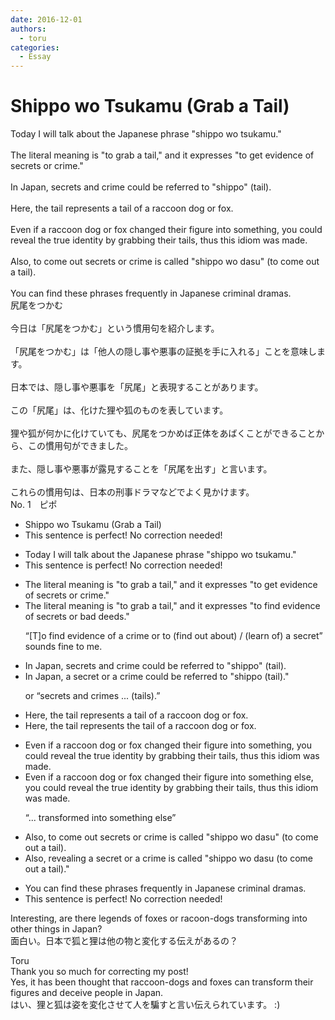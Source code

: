 ```yaml
---
date: 2016-12-01
authors:
  - toru
categories:
  - Essay
---
```


<h1 id="subject_show">Shippo wo Tsukamu (Grab a Tail)</h1>
<div class="date" hidden>Dec 1, 2016 10:40</div>
<div id="post"><div id="body_show_ori">
Today I will talk about the Japanese phrase "shippo wo tsukamu."<br/><br/>The literal meaning is "to grab a tail," and it expresses "to get evidence of secrets or crime."<br/><br/>In Japan, secrets and crime could be referred to "shippo" (tail).<br/><br/>Here, the tail represents a tail of a raccoon dog or fox.<br/><br/>Even if a raccoon dog or fox changed their figure into something, you could reveal the true identity by grabbing their tails, thus this idiom was made.<br/><br/>Also, to come out secrets or crime is called "shippo wo dasu" (to come out a tail).<br/><br/>You can find these phrases frequently  in Japanese criminal dramas.
</div></div>

<!-- more -->

<div id="post_ja"><div id="body_show_mo">
尻尾をつかむ<br/><br/>今日は「尻尾をつかむ」という慣用句を紹介します。<br/><br/>「尻尾をつかむ」は「他人の隠し事や悪事の証拠を手に入れる」ことを意味します。<br/><br/>日本では、隠し事や悪事を「尻尾」と表現することがあります。<br/><br/>この「尻尾」は、化けた狸や狐のものを表しています。<br/><br/>狸や狐が何かに化けていても、尻尾をつかめば正体をあばくことができることから、この慣用句ができました。<br/><br/>また、隠し事や悪事が露見することを「尻尾を出す」と言います。<br/><br/>これらの慣用句は、日本の刑事ドラマなどでよく見かけます。
</div></div>
<div id="block"><div class="first_name"> No. 1　<span class="just_name">ピポ</span></div><div id="block2">
<ul class="correction_field">
<li class="incorrect">Shippo wo Tsukamu (Grab a Tail)</li>
<li class="corrected perfect">This sentence is perfect! No correction needed!</li>
</ul>
<ul class="correction_field">
<li class="incorrect">Today I will talk about the Japanese phrase "shippo wo tsukamu."</li>
<li class="corrected perfect">This sentence is perfect! No correction needed!</li>
</ul>
<ul class="correction_field">
<li class="incorrect">The literal meaning is "to grab a tail," and it expresses "to get evidence of secrets or crime."</li>
<li class="corrected correct">
The literal meaning is "to grab a tail," and it expresses "to <span class="f_blue">find</span> evidence of secrets or <span class="f_blue">bad deeds</span>."
<p class="correction_comment">“[T]o find evidence of a crime or to (find out about) / (learn of) a secret” sounds fine to me.</p>
</li>
</ul>
<ul class="correction_field">
<li class="incorrect">In Japan, secrets and crime could be referred to "shippo" (tail).</li>
<li class="corrected correct">
In Japan, <span class="f_blue">a secret or a crime</span> could be referred to "shippo (tail)."
<p class="correction_comment">or “secrets and crimes ... (tails).”</p>
</li>
</ul>
<ul class="correction_field">
<li class="incorrect">Here, the tail represents a tail of a raccoon dog or fox.</li>
<li class="corrected correct">
Here, the tail represents <span class="f_blue">the</span> tail of a raccoon dog or fox.
</li>
</ul>
<ul class="correction_field">
<li class="incorrect">Even if a raccoon dog or fox changed their figure into something, you could reveal the true identity by grabbing their tails, thus this idiom was made.</li>
<li class="corrected correct">
Even if a raccoon dog or fox changed their figure into something <span class="f_blue">else</span>, you could reveal the true identity by grabbing their tails, thus this idiom was made.
<p class="correction_comment">“... transformed into something else”</p>
</li>
</ul>
<ul class="correction_field">
<li class="incorrect">Also, to come out secrets or crime is called "shippo wo dasu" (to come out a tail).</li>
<li class="corrected correct">
Also, <span class="f_blue">revealing a secret or a crime</span> is called "shippo wo dasu (to come out a tail)."
</li>
</ul>
<ul class="correction_field">
<li class="incorrect">You can find these phrases frequently  in Japanese criminal dramas.</li>
<li class="corrected perfect">This sentence is perfect! No correction needed!</li>
</ul>
<p class="comment_small">
 Interesting, are there legends of foxes or racoon-dogs transforming into other things in Japan?
 <br/>
 面白い。日本で狐と狸は他の物と変化する伝えがあるの？
</p>

</div><div class="name"><span class="just_name">Toru</span><br>
Thank you so much for correcting my post!<br/>Yes, it has been thought that raccoon-dogs and foxes can transform their figures and deceive people in Japan.<br/>はい、狸と狐は姿を変化させて人を騙すと言い伝えられています。 :)
</div>
</div>
